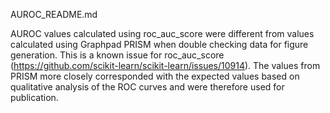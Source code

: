 AUROC_README.md

AUROC values calculated using roc_auc_score were different from values calculated using 
Graphpad PRISM when double checking data for figure generation. This is a known issue 
for roc_auc_score (https://github.com/scikit-learn/scikit-learn/issues/10914). The values 
from PRISM more closely corresponded with the expected values based on qualitative 
analysis of the ROC curves and were therefore used for publication.